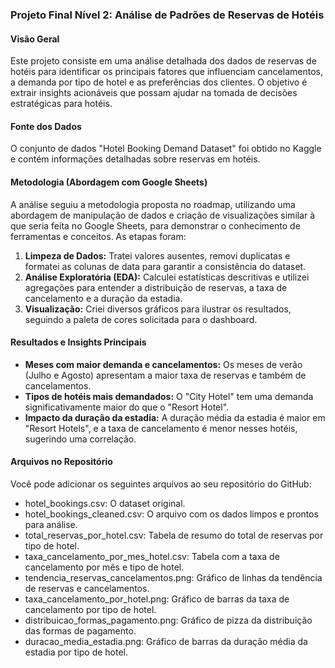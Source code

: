 ### Projeto Final Nível 2: Análise de Padrões de Reservas de Hotéis

#### **Visão Geral**

Este projeto consiste em uma análise detalhada dos dados de reservas de hotéis para identificar os principais fatores que influenciam cancelamentos, a demanda por tipo de hotel e as preferências dos clientes. O objetivo é extrair insights acionáveis que possam ajudar na tomada de decisões estratégicas para hotéis.

#### **Fonte dos Dados**

O conjunto de dados "Hotel Booking Demand Dataset" foi obtido no Kaggle e contém informações detalhadas sobre reservas em hotéis.

#### **Metodologia (Abordagem com Google Sheets)**

A análise seguiu a metodologia proposta no roadmap, utilizando uma abordagem de manipulação de dados e criação de visualizações similar à que seria feita no Google Sheets, para demonstrar o conhecimento de ferramentas e conceitos. As etapas foram:

1.  **Limpeza de Dados:** Tratei valores ausentes, removi duplicatas e formatei as colunas de data para garantir a consistência do dataset.
2.  **Análise Exploratória (EDA):** Calculei estatísticas descritivas e utilizei agregações para entender a distribuição de reservas, a taxa de cancelamento e a duração da estadia.
3.  **Visualização:** Criei diversos gráficos para ilustrar os resultados, seguindo a paleta de cores solicitada para o dashboard.

#### **Resultados e Insights Principais**

* **Meses com maior demanda e cancelamentos:** Os meses de verão (Julho e Agosto) apresentam a maior taxa de reservas e também de cancelamentos.
* **Tipos de hotéis mais demandados:** O "City Hotel" tem uma demanda significativamente maior do que o "Resort Hotel".
* **Impacto da duração da estadia:** A duração média da estadia é maior em "Resort Hotels", e a taxa de cancelamento é menor nesses hotéis, sugerindo uma correlação.

#### **Arquivos no Repositório**

Você pode adicionar os seguintes arquivos ao seu repositório do GitHub:

* hotel_bookings.csv: O dataset original.
* hotel_bookings_cleaned.csv: O arquivo com os dados limpos e prontos para análise.
* total_reservas_por_hotel.csv: Tabela de resumo do total de reservas por tipo de hotel.
* taxa_cancelamento_por_mes_hotel.csv: Tabela com a taxa de cancelamento por mês e tipo de hotel.
* tendencia_reservas_cancelamentos.png: Gráfico de linhas da tendência de reservas e cancelamentos.
* taxa_cancelamento_por_hotel.png: Gráfico de barras da taxa de cancelamento por tipo de hotel.
* distribuicao_formas_pagamento.png: Gráfico de pizza da distribuição das formas de pagamento.
* duracao_media_estadia.png: Gráfico de barras da duração média da estadia por tipo de hotel.

